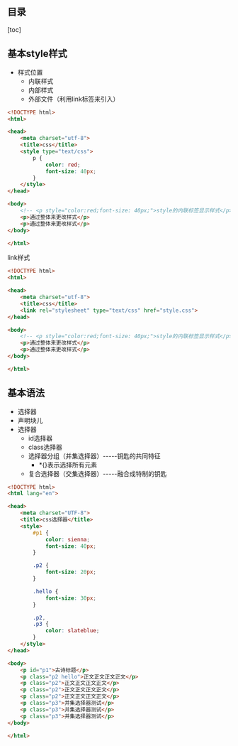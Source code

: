 ## 目录
[toc]
## 基本style样式
- 样式位置
    - 内联样式
    - 内部样式
    - 外部文件（利用link标签来引入）
```html
<!DOCTYPE html>
<html>

<head>
    <meta charset="utf-8">
    <title>css</title>
    <style type="text/css">
        p {
            color: red;
            font-size: 40px;
        }
    </style>
</head>

<body>
    <!-- <p style="color:red;font-size: 40px;">style的内联标签显示样式</p> -->
    <p>通过整体来更改样式</p>
    <p>通过整体来更改样式</p>
</body>

</html>
```
link样式
```html
<!DOCTYPE html>
<html>

<head>
    <meta charset="utf-8">
    <title>css</title>
    <link rel="stylesheet" type="text/css" href="style.css">
</head>

<body>
    <!-- <p style="color:red;font-size: 40px;">style的内联标签显示样式</p> -->
    <p>通过整体来更改样式</p>
    <p>通过整体来更改样式</p>
</body>

</html>
```
## 基本语法
- 选择器
- 声明块儿
- 选择器
    - id选择器
    - class选择器
    - 选择器分组（并集选择器）-----钥匙的共同特征
        - *{}表示选择所有元素
    - 复合选择器（交集选择器）-----融合成特制的钥匙
```html
<!DOCTYPE html>
<html lang="en">

<head>
    <meta charset="UTF-8">
    <title>css选择器</title>
    <style>
        #p1 {
            color: sienna;
            font-size: 40px;
        }

        .p2 {
            font-size: 20px;
        }

        .hello {
            font-size: 30px;
        }

        .p2,
        .p3 {
            color: slateblue;
        }
    </style>
</head>

<body>
    <p id="p1">古诗标题</p>
    <p class="p2 hello">正文正文正文正文</p>
    <p class="p2">正文正文正文正文</p>
    <p class="p2">正文正文正文正文</p>
    <p class="p2">正文正文正文正文</p>
    <p class="p3">并集选择器测试</p>
    <p class="p3">并集选择器测试</p>
    <p class="p3">并集选择器测试</p>
</body>

</html>
```